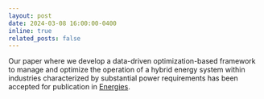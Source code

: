 ```yaml
---
layout: post
date: 2024-03-08 16:00:00-0400
inline: true
related_posts: false
---
```


Our paper where we develop a data-driven optimization-based framework to manage and optimize the operation of a hybrid energy system within industries characterized by substantial power requirements has been accepted for publication in [Energies](https://doi.org/10.3390/en17061307).

